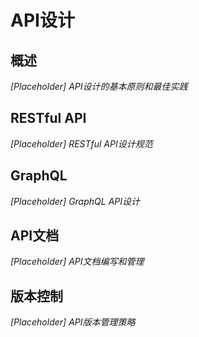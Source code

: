 # API设计

## 概述
*[Placeholder] API设计的基本原则和最佳实践*

## RESTful API
*[Placeholder] RESTful API设计规范*

## GraphQL
*[Placeholder] GraphQL API设计*

## API文档
*[Placeholder] API文档编写和管理*

## 版本控制
*[Placeholder] API版本管理策略*